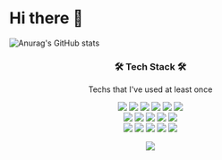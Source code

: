 # Hi there 👋


![Anurag's GitHub stats](https://github-readme-stats.vercel.app/api?username=zeemoong&show_icons=true&theme=vue)

<h3 align="center">🛠 Tech Stack 🛠</h3>
<p align="center"> Techs that I've used at least once </p>

<p align="center">
  <img src="https://img.shields.io/badge/Java-007396?style=flat-square&logo=Java&logoColor=white"/></a>
  <img src="https://img.shields.io/badge/Javascript-ffb13b?style=flat-square&logo=javascript&logoColor=white"/></a>
  <img src="https://img.shields.io/badge/jQuery-005571?style=flat-square&logo=jQuery&logoColor=white"/></a>
  <img src="https://img.shields.io/badge/C-A8B9CC?style=flat-square&logo=C&logoColor=white"/></a>
  <img src="https://img.shields.io/badge/C++-00599C?style=flat-square&logo=C%2B%2B&logoColor=white"/></a>
  <img src="https://img.shields.io/badge/Python-3766AB?style=flat-square&logo=Python&logoColor=white"/></a>
  <br>
  <img src="https://img.shields.io/badge/Spring-6DB33F?style=flat-square&logo=Spring&logoColor=white"/></a>
  <img src="https://img.shields.io/badge/SpringBoot-6DB33F?style=flat-square&logo=Spring Boot&logoColor=white"/></a>
  <img src="https://img.shields.io/badge/Hibernate-yellowgreen?style=flat-square&logo=Hibernate&logoColor=white"/></a>
  <img src="https://img.shields.io/badge/Oracle SQL-DB3552?style=flat-square&logo=Oracle&logoColor=white"/></a>
  <img src="https://img.shields.io/badge/Mysql-E6B91E?style=flat-square&logo=MySql&logoColor=white"/></a>
  <br>
  <img src="https://img.shields.io/badge/Git-333664?style=flat-square&logo=Git&logoColor=white"/></a> 
  <img src="https://img.shields.io/badge/GitHub-333664?style=flat-square&logo=GitHub&logoColor=white"/></a>
  <img src="https://img.shields.io/badge/GitKraken-333664?style=flat-square&logo=GitKraken&logoColor=white"/></a>
  <img src="https://img.shields.io/badge/Eclipse-blueviolet?style=flat-square&logo=Eclipse IDE&logoColor=white"/></a>
  <img src="https://img.shields.io/badge/IntelliJ-333664?style=flat-square&logo=IntelliJ IDEA&logoColor=white"/></a>
</p>

<div align=center>
<a href="https://hits.seeyoufarm.com"><img src="https://hits.seeyoufarm.com/api/count/incr/badge.svg?url=https%3A%2F%2Fgithub.com%2Fzeemoong&count_bg=%2379C83D&title_bg=%23555555&icon=&icon_color=%23E7E7E7&title=hits&edge_flat=false"/></a>
</div>
